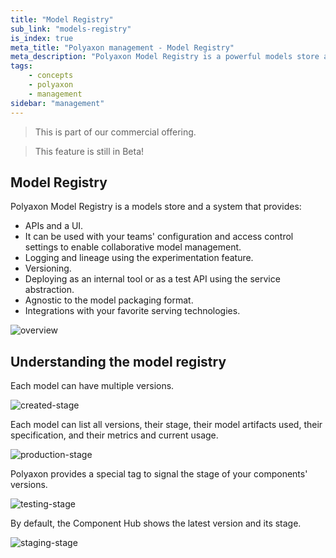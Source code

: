 ```yaml
---
title: "Model Registry"
sub_link: "models-registry"
is_index: true
meta_title: "Polyaxon management - Model Registry"
meta_description: "Polyaxon Model Registry is a powerful models store and a system to manage versioning, logging, staging, and production."
tags:
    - concepts
    - polyaxon
    - management
sidebar: "management"
---
```


<blockquote class="commercial">This is part of our commercial offering.</blockquote>
<blockquote class="info">This feature is still in Beta!</blockquote>

## Model Registry

Polyaxon Model Registry is a models store and a system that provides:
 * APIs and a UI.
 * It can be used with your teams' configuration and access control settings to enable collaborative model management.
 * Logging and lineage using the experimentation feature.
 * Versioning.
 * Deploying as an internal tool or as a test API using the service abstraction.
 * Agnostic to the model packaging format.
 * Integrations with your favorite serving technologies.

![overview](../../../../content/images/dashboard/registry/overview.png)

## Understanding the model registry

Each model can have multiple versions.

![created-stage](../../../../content/images/dashboard/registry/created.png)

Each model can list all versions, their stage, their model artifacts used, their specification, and their metrics and current usage.

![production-stage](../../../../content/images/dashboard/registry/production.png)

Polyaxon provides a special tag to signal the stage of your components' versions.

![testing-stage](../../../../content/images/dashboard/registry/testing.png)

By default, the Component Hub shows the latest version and its stage.

![staging-stage](../../../../content/images/dashboard/registry/staging.png)

